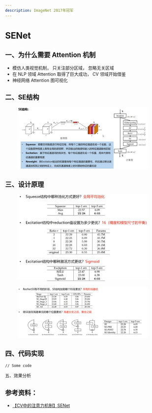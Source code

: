 ```yaml
---
description: ImageNet 2017年冠军
---
```


# SENet

## 一、为什么需要 Attention 机制

* 模仿人类视觉机制， 只关注部分区域， 忽略无关区域
* 在 NLP 领域 Attention 取得了巨大成功， CV 领域开始借鉴
* 神经网络 Attention 图可视化

## 二、SE结构

<figure><img src="../../.gitbook/assets/image.png" alt=""><figcaption></figcaption></figure>

## 三、设计原理

<figure><img src="../../.gitbook/assets/image (1).png" alt=""><figcaption></figcaption></figure>

<figure><img src="../../.gitbook/assets/image (39).png" alt=""><figcaption></figcaption></figure>

## 四、代码实现

```
// Some code
```

五、效果分析





## 参考资料：

* [【CV中的注意力机制】SENet](https://www.bilibili.com/video/BV1QA411F7rR/?spm\_id\_from=333.337.search-card.all.click\&vd\_source=4afb0374462e2a6a5fe3309f3b19500d)
